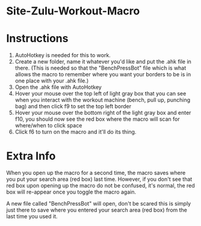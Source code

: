 # Site-Zulu-Workout-Macro

# Instructions
1. AutoHotkey is needed for this to work.
2. Create a new folder, name it whatever you'd like and put the .ahk file in there. (This is needed so that the "BenchPressBot" file which is what allows the macro to remember where you want your borders to be is in one place with your .ahk file.)
3. Open the .ahk file with AutoHotkey
4. Hover your mouse over the top left of light gray box that you can see when you interact with the workout machine (bench, pull up, punching bag) and then click f9 to set the top left border
5. Hover your mouse over the bottom right of the light gray box and enter f10, you should now see the red box where the macro will scan for where/when to click space
6. Click f6 to turn on the macro and it'll do its thing.

# Extra Info
When you open up the macro for a second time, the macro saves where you put your search area (red box) last time. However, if you don't see that red box upon opening up the macro do not be confused, it's normal, the red box will re-appear once you toggle the macro again. 

A new file called "BenchPressBot" will open, don't be scared this is simply just there to save where you entered your search area (red box) from the last time you used it.
